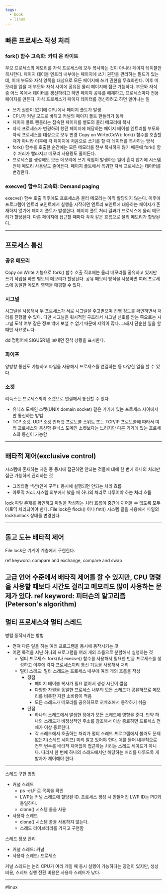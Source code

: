 ```yaml
---
tags:
  - book
  - linux
---
```

## 빠른 프로세스 작성 처리
### fork() 함수 고속화: 카피 온 라이트
부모 프로세스의 메모리를 자식 프로세스에 모두 복사하는 것이 아니라 페이지 테이블만 복사한다.
페이지 테이블 엔트리 내부에는 페이지에 쓰기 권한을 관리하는 필드가 있는데, 이때 부모와 자식 양쪽을 대상으로 모든 페이지에 쓰기 권한을 무효화한다.
이후 메모리를 읽을 때 부모와 자식 사이에 공유된 물리 페이지에 접근 가능하다.
부모와 자식 중 어느 쪽에서 데이터를 갱신하려고 하면 페이지 공유를 해제하고, 프로세스마다 전용 페이지를 만든다.
자식 프로세스가 페이지 데이터를 갱신하려고 하면 일어나는 일
- 쓰기 권한이 없기에 CPU에서 페이지 폴트가 발생
- CPU가 커널 모드로 바뀌고 커널의 페이지 폴트 핸들러가 동작
- 페이지 폴트 핸들러는 접속한 페이지를 별도의 물리 메모리에 복사
- 자식 프로세스가 변경하려 했던 페이지에 해당하는 페이지 테이블 엔트리를 부모와 자식 프로세스를 대상으로 모두 변경
 Copy on Wirte(CoW): fork() 함수를 호출할 때가 아니라 이후에 각 페이지에 처음으로 쓰기를 할 때 데이터를 복사하는 방식
 - fork() 함수를 호출한 순간에는 모든 메모리를 전부 복사하지 않기 때문에 fork() 함수 처리가 빨라지고 메모리 사용량도 줄어든다.
 - 프로세스를 생성해도 모든 메모리에 쓰기 작업이 발생하는 일이 흔지 않기에 시스템 전체 메모리 사용량도 줄어든다.
 페이지 폴트에서 복귀한 자식 프로세스는 데이터를 변경한다.
 
### execve() 함수의 고속화: Demand paging
execve() 함수 호출 직후에도 프로세스용 물리 메모리는 아직 할당되지 않는다.
이후에 프로그램이 엔트리 포인트에서 실행을 시작히면 엔트리 포인트에 대응하는 페이지가 존재하지 않기에 페이지 폴트가 발생한다.
페이지 폴트 처리 결과가 프로세스에 물리 메모리가 할당된다.
다른 페이지에 접근할 때마다 각각 같은 흐름으로 물리 메모리가 할당된다.

---
## 프로세스 통신
### 공유 메모리
Copy on Write 기능으로 fork() 함수 호출 직후에는 물리 메모리를 공유하고 있지만 쓰기 작업을 하면 별도의 메모리가 할당된다.
공유 메모리 방식을 사용하면 여러 프로세스에 동일한 메모리 영역을 매핑할 수 있다.

### 시그널
시그널을 사용해서 두 프로세스가 서로 시그널을 주고받으며 진행 정도를 확인하면서 처리를 진행할 수 있다.
다만 시그널은 워시적인 구조라서 시그널 신호를 받는 쪽으로는 시그널 도착 여부 같은 정보 밖에 보낼 수 없기 때문에 제약이 많다.
그래서 단순한 일을 할 때만 사요앟ㄴ다.

dd 명령어에 SIGUSR1을 보내면 진척 상황을 표시한다.

### 파이프

양방향 통신도 가능하고 파일을 사용해서 프로세스를 연결하는 등 다양한 일을 할 수 있다.

### 소켓
리눅스는 프로세스끼리 소켓으로 연결해서 통신할 수 있다.
- 유닉스 도메인 소켓(UNIX domain socket)
같은 기기에 있는 프로세스 사이에서만 통신하는 방법
- TCP 소켓, UDP 소켓
인터넷 프로토콜 스위트 또는 TCP/IP 프로토콜에 따라서 여러 프로세스와 통신함
유닉스 도메인 소켓보다는 느리지만 다른 기기에 있는 프로세스와 통신이 가능함

---
## 배타적 제어(exclusive control)
시스템에 존재하는 자원 중 동시에 접근하면 안되는 것들에 대해 한 번에 하나의 처리만 접근 가능하게 관리하는 것

- 크리티컬 섹션(인계 구역): 동시에 실행되면 안되는 처리 흐름
- 아토믹 처리: 시스템 외부에서 봤을 때 하나의 처리로 다루어야 하는 처리 흐름

lock 파일 존재를 확인하고 파일을 작성하는 처리 흐름이 중간에 끼어들 수 없도록 모두 아토믹 처리되어야 한다.
File lock은  flock() 이나 fntl() 시스템 콜을 사용해서 파일의 lock/unlock 상태를 변경한다.

---
## 돌고 도는 배타적 제어

File lock은 기계어 계층에서 구현한다.

ref keyword: compare and exchange, compare and swap

고급 언어 수준에서 배타적 제어를 할 수 있지만, CPU 명령을 사용할 때보다 시간도 걸리고 메모리도 많이 사용하는 문제가 있다.
ref keyword: 피터슨의 알고리즘(Peterson's algorithm)
---
## 멀티 프로세스와 멀티 스레드
병렬 동작시키는 방법
- 전혀 다른 일을 하는 여러 프로그램을 동시에 동작시키는 것
- 어떤 목적을 지닌 하나의 프로그램을 여러 개의 흐름으로 분할해서 실행하는 것
	- 멀티 프로세스: fork()나 execve() 함수를 사용해서 필요한 만큼 프로세스를 생성하고 이후에 각자 프로세스끼리 통신 기능을 사용해서 처리
	- 멀티 스레드: 멀티 스레드는 프로세스 내부에 여러 개의 흐름을 작성
		- 장점
			- 페이지 테이블 복사가 필요 없어서 생성 시간이 짧음
			- 다양한 자원을 동일한 프로세스 내부의 모든 스레드가 공유하므로 메모리를 비롯한 자원 소비량이 적음
			- 모든 스레드가 메모리를 공유하므로 혀베조해서 동작하기 쉬움
		- 단점
			- 하나의 스레드에서 발생한 장애가 모든 스레드에 영향을 준다. 만약 하나의 스레드가 비정상적인 주소를 참조해서 이상 종료하면 프로세스 전체가 이상 종료한다.
			- 각 스레드에서 호출하는 처리가 멀티 스레드 프로그램에서 불러도 문제 없는지(스레드 세이프) 미리 알고 있어야 한다. 예를 들어 내부적으로 전역 변수를 배타적 재어없이 접근하는 처리는 스레드 세이프가 아니다. 따라서 한 번에 하나의 스레드에서만 해당하는 처리를 다루도록 개발자가 제어해야 한다.

---

스레드 구현 방법
- 커널 스레드
	- ps -eLF 로 목록을 확인
	- LWP는 커널 스레드에 할당된 ID. 프로세스 생성 시 만들어진 LWP ID는 PID와 동일하다.
	- clone() 시스템 콜을 사용
- 사용자 스레드
	- clone() 시스템 콜을 사용하지 않는다.
	- 스레드 라이브러리를 가지고 구현함

스레드 정보 관리
- 커널 스레드: 커널
- 사용자 스레드: 프로세스

커널 스레드는 논리 CPU가 여러 개일 때 동시 실헹이 가능하다는 장점이 있지만,
생성 비용, 스레드 실행 전환 비용은 사용자 스레드가 낮다.

---
#linux